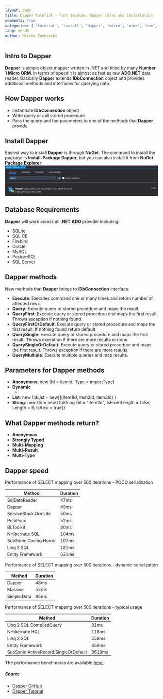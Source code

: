 ```yaml
---
layout: post
title: Dapper Tutorial - Part 1&colon; Dapper Intro and Installation
comments: true
categories: [ 'tutorial', 'install', 'dapper', 'micro', 'mine', 'orm', 'mssql', 'mysql' ]
lang: en-US
author: Mirche Toshevski
---
```

Intro to **Dapper**
------
**Dapper** is simple object mapper written in .NET and titled by many **Number 1 Micro ORM**. In terms of speed it is almost as fast as raw **ADO.NET** data reader. Basically **Dapper** extends **IDbConnection** object and provides additional methods and interfaces for querying data.

How **Dapper** works
------
* Instantiate **IDbConnection** object
* Write query or call stored procedure
* Pass the query and the parameters to one of the methods that **Dapper** provide

Install **Dapper**
------
Easiest way to install **Dapper** is through **NuGet**. The command to install the package is **Install-Package Dapper**, but you can also install it from **NuGet Package Explorer**
![too](../assets/images/dt1_1.jpg 'NuGet Package Explorer')

Database Requirements
------
**Dapper** will work across all **.NET ADO** provider including:
* SQLite
* SQL CE
* Firebird
* Oracle
* MySQL
* PostgreSQL
* SQL Server

**Dapper** methods
------
New methods that **Dapper** brings to **IDbConnection** interface:
* **Execute**: Executes command one or many times and return number of affected rows.
* **Query**: Execute query or stored procedure and maps the result.
* **QueryFirst**: Execute query or stored procedure and maps the first result. Throws exception if nothing found.
* **QueryFirstOrDefault**: Execute query or stored procedure and maps the first result. If nothing found return default.
* **QuerySingle**: Execute query or stored procedure and maps the first result. Throws exception if there are more results or none.
* **QuerySingleOrDefault**: Execute query or stored procedure and maps the first result. Throws exception if there are more results.
* **QueryMultiple**: Execute multiple queries and map results.

Parameters for **Dapper** methods
------
* **Anonymous**: new {Id = itemId, Type = importType}
* **Dynamic**
	* <script src="https://gist.github.com/neemesis/dfb3ffa31353b7fa73408e9191065fc1.js"></script>
* **List**: new {IdList = new[]{item1Id, item2Id, item3Id} }
* **String**: new {Id = new DbString {Id = "item1Id", IsFixedLength = false, Length = 6, IsAnsi = true}}

What **Dapper** methods return?
------
* **Anonymous**
* **Strongly Typed**
* **Multi-Mapping**
* **Multi-Result**
* **Multi-Type**

**Dapper** speed
------
Performance of SELECT mapping over 500 iterations - POCO serialization

| Method | Duration |
|--------|--------|
|SqlDataReader|47ms|
|Dapper|49ms|
|ServiceStack.OrmLite|50ms|
|PetaPoco|52ms|
|BLToolkit|80ms|
|NHibernate SQL|104ms|
|SubSonic Coding Horror|107ms|
|Linq 2 SQL|181ms|
|Entity Framework|631ms|

Performance of SELECT mapping over 500 iterations - dynamic serialization

| Method | Duration |
|--------|--------|
|Dapper|48ms|
|Massive|52ms|
|Simple.Data|95ms|

Performance of SELECT mapping over 500 iterations - typical usage

| Method | Duration |
|--------|--------|
|Linq 2 SQL CompiledQuery|81ms|
|NHibernate HQL|118ms|
|Linq 2 SQL|559ms|
|Entity Framework|859ms|
|SubSonic ActiveRecord.SingleOrDefault|3619ms|

The performance benchmarks are available [here.](https://github.com/StackExchange/Dapper/tree/master/Dapper.Tests.Performance)

##### Source
* [Dapper GitHub](https://github.com/StackExchange/Dapper)
* [Dapper Tutorial](http://dapper-tutorial.net/dapper)